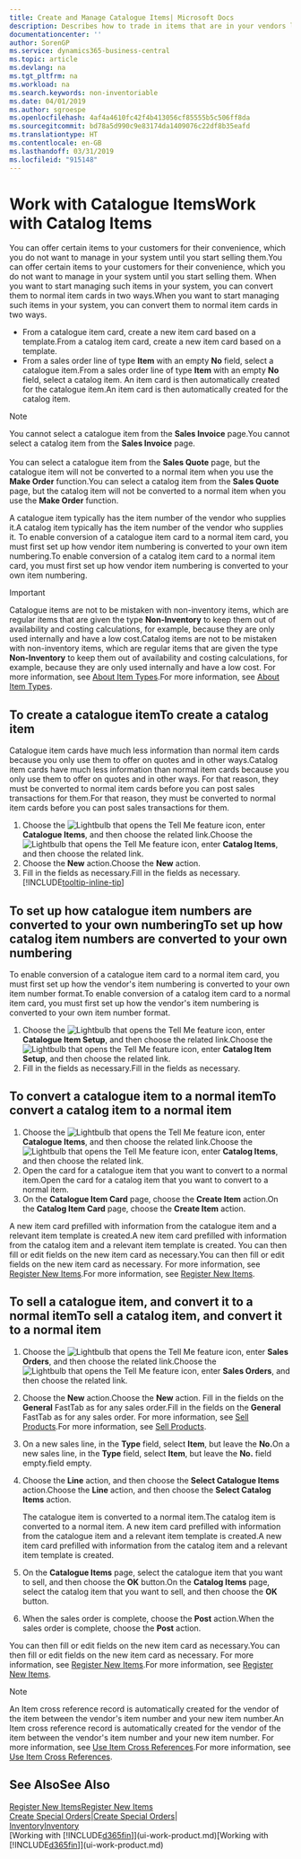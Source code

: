 ```yaml
---
title: Create and Manage Catalogue Items| Microsoft Docs
description: Describes how to trade in items that are in your vendors list of items but not in your own list of items.
documentationcenter: ''
author: SorenGP
ms.service: dynamics365-business-central
ms.topic: article
ms.devlang: na
ms.tgt_pltfrm: na
ms.workload: na
ms.search.keywords: non-inventoriable
ms.date: 04/01/2019
ms.author: sgroespe
ms.openlocfilehash: 4af4a4610fc42f4b413056cf85555b5c506ff8da
ms.sourcegitcommit: bd78a5d990c9e83174da1409076c22df8b35eafd
ms.translationtype: HT
ms.contentlocale: en-GB
ms.lasthandoff: 03/31/2019
ms.locfileid: "915148"
---
```

# <a name="work-with-catalog-items"></a><span data-ttu-id="1c5ef-103">Work with Catalogue Items</span><span class="sxs-lookup"><span data-stu-id="1c5ef-103">Work with Catalog Items</span></span>
<span data-ttu-id="1c5ef-104">You can offer certain items to your customers for their convenience, which you do not want to manage in your system until you start selling them.</span><span class="sxs-lookup"><span data-stu-id="1c5ef-104">You can offer certain items to your customers for their convenience, which you do not want to manage in your system until you start selling them.</span></span> <span data-ttu-id="1c5ef-105">When you want to start managing such items in your system, you can convert them to normal item cards in two ways.</span><span class="sxs-lookup"><span data-stu-id="1c5ef-105">When you want to start managing such items in your system, you can convert them to normal item cards in two ways.</span></span>

* <span data-ttu-id="1c5ef-106">From a catalogue item card, create a new item card based on a template.</span><span class="sxs-lookup"><span data-stu-id="1c5ef-106">From a catalog item card, create a new item card based on a template.</span></span>
* <span data-ttu-id="1c5ef-107">From a sales order line of type **Item** with an empty **No** field, select a catalogue item.</span><span class="sxs-lookup"><span data-stu-id="1c5ef-107">From a sales order line of type **Item** with an empty **No** field, select a catalog item.</span></span> <span data-ttu-id="1c5ef-108">An item card is then automatically created for the catalogue item.</span><span class="sxs-lookup"><span data-stu-id="1c5ef-108">An item card is then automatically created for the catalog item.</span></span>

> [!NOTE]  
> <span data-ttu-id="1c5ef-109">You cannot select a catalogue item from the **Sales Invoice** page.</span><span class="sxs-lookup"><span data-stu-id="1c5ef-109">You cannot select a catalog item from the **Sales Invoice** page.</span></span><br /><br />
> <span data-ttu-id="1c5ef-110">You can select a catalogue item from the **Sales Quote** page, but the catalogue item will not be converted to a normal item when you use the **Make Order** function.</span><span class="sxs-lookup"><span data-stu-id="1c5ef-110">You can select a catalog item from the **Sales Quote** page, but the catalog item will not be converted to a normal item when you use the **Make Order** function.</span></span>

<span data-ttu-id="1c5ef-111">A catalogue item typically has the item number of the vendor who supplies it.</span><span class="sxs-lookup"><span data-stu-id="1c5ef-111">A catalog item typically has the item number of the vendor who supplies it.</span></span> <span data-ttu-id="1c5ef-112">To enable conversion of a catalogue item card to a normal item card, you must first set up how vendor item numbering is converted to your own item numbering.</span><span class="sxs-lookup"><span data-stu-id="1c5ef-112">To enable conversion of a catalog item card to a normal item card, you must first set up how vendor item numbering is converted to your own item numbering.</span></span>   

> [!Important]
> <span data-ttu-id="1c5ef-113">Catalogue items are not to be mistaken with non-inventory items, which are regular items that are given the type **Non-Inventory** to keep them out of availability and costing calculations, for example, because they are only used internally and have a low cost.</span><span class="sxs-lookup"><span data-stu-id="1c5ef-113">Catalog items are not to be mistaken with non-inventory items, which are regular items that are given the type **Non-Inventory** to keep them out of availability and costing calculations, for example, because they are only used internally and have a low cost.</span></span> <span data-ttu-id="1c5ef-114">For more information, see [About Item Types](inventory-about-item-types.md).</span><span class="sxs-lookup"><span data-stu-id="1c5ef-114">For more information, see [About Item Types](inventory-about-item-types.md).</span></span>

## <a name="to-create-a-catalog-item"></a><span data-ttu-id="1c5ef-115">To create a catalogue item</span><span class="sxs-lookup"><span data-stu-id="1c5ef-115">To create a catalog item</span></span>
<span data-ttu-id="1c5ef-116">Catalogue item cards have much less information than normal item cards because you only use them to offer on quotes and in other ways.</span><span class="sxs-lookup"><span data-stu-id="1c5ef-116">Catalog item cards have much less information than normal item cards because you only use them to offer on quotes and in other ways.</span></span> <span data-ttu-id="1c5ef-117">For that reason, they must be converted to normal item cards before you can post sales transactions for them.</span><span class="sxs-lookup"><span data-stu-id="1c5ef-117">For that reason, they must be converted to normal item cards before you can post sales transactions for them.</span></span>

1. <span data-ttu-id="1c5ef-118">Choose the ![Lightbulb that opens the Tell Me feature](media/ui-search/search_small.png "Tell me what you want to do") icon, enter **Catalogue Items**, and then choose the related link.</span><span class="sxs-lookup"><span data-stu-id="1c5ef-118">Choose the ![Lightbulb that opens the Tell Me feature](media/ui-search/search_small.png "Tell me what you want to do") icon, enter **Catalog Items**, and then choose the related link.</span></span>
2. <span data-ttu-id="1c5ef-119">Choose the **New** action.</span><span class="sxs-lookup"><span data-stu-id="1c5ef-119">Choose the **New** action.</span></span>
3. <span data-ttu-id="1c5ef-120">Fill in the fields as necessary.</span><span class="sxs-lookup"><span data-stu-id="1c5ef-120">Fill in the fields as necessary.</span></span> [!INCLUDE[tooltip-inline-tip](includes/tooltip-inline-tip_md.md)]

## <a name="to-set-up-how-catalog-item-numbers-are-converted-to-your-own-numbering"></a><span data-ttu-id="1c5ef-121">To set up how catalogue item numbers are converted to your own numbering</span><span class="sxs-lookup"><span data-stu-id="1c5ef-121">To set up how catalog item numbers are converted to your own numbering</span></span>
<span data-ttu-id="1c5ef-122">To enable conversion of a catalogue item card to a normal item card, you must first set up how the vendor's item numbering is converted to your own item number format.</span><span class="sxs-lookup"><span data-stu-id="1c5ef-122">To enable conversion of a catalog item card to a normal item card, you must first set up how the vendor's item numbering is converted to your own item number format.</span></span>

1. <span data-ttu-id="1c5ef-123">Choose the ![Lightbulb that opens the Tell Me feature](media/ui-search/search_small.png "Tell me what you want to do") icon, enter **Catalogue Item Setup**, and then choose the related link.</span><span class="sxs-lookup"><span data-stu-id="1c5ef-123">Choose the ![Lightbulb that opens the Tell Me feature](media/ui-search/search_small.png "Tell me what you want to do") icon, enter **Catalog Item Setup**, and then choose the related link.</span></span>
2. <span data-ttu-id="1c5ef-124">Fill in the fields as necessary.</span><span class="sxs-lookup"><span data-stu-id="1c5ef-124">Fill in the fields as necessary.</span></span>

## <a name="to-convert-a-catalog-item-to-a-normal-item"></a><span data-ttu-id="1c5ef-125">To convert a catalogue item to a normal item</span><span class="sxs-lookup"><span data-stu-id="1c5ef-125">To convert a catalog item to a normal item</span></span>
1. <span data-ttu-id="1c5ef-126">Choose the ![Lightbulb that opens the Tell Me feature](media/ui-search/search_small.png "Tell me what you want to do") icon, enter **Catalogue Items**, and then choose the related link.</span><span class="sxs-lookup"><span data-stu-id="1c5ef-126">Choose the ![Lightbulb that opens the Tell Me feature](media/ui-search/search_small.png "Tell me what you want to do") icon, enter **Catalog Items**, and then choose the related link.</span></span>
2. <span data-ttu-id="1c5ef-127">Open the card for a catalogue item that you want to convert to a normal item.</span><span class="sxs-lookup"><span data-stu-id="1c5ef-127">Open the card for a catalog item that you want to convert to a normal item.</span></span>
3. <span data-ttu-id="1c5ef-128">On the **Catalogue Item Card** page, choose the **Create Item** action.</span><span class="sxs-lookup"><span data-stu-id="1c5ef-128">On the **Catalog Item Card** page, choose the **Create Item** action.</span></span>

<span data-ttu-id="1c5ef-129">A new item card prefilled with information from the catalogue item and a relevant item template is created.</span><span class="sxs-lookup"><span data-stu-id="1c5ef-129">A new item card prefilled with information from the catalog item and a relevant item template is created.</span></span> <span data-ttu-id="1c5ef-130">You can then fill or edit fields on the new item card as necessary.</span><span class="sxs-lookup"><span data-stu-id="1c5ef-130">You can then fill or edit fields on the new item card as necessary.</span></span> <span data-ttu-id="1c5ef-131">For more information, see [Register New Items](inventory-how-register-new-items.md).</span><span class="sxs-lookup"><span data-stu-id="1c5ef-131">For more information, see [Register New Items](inventory-how-register-new-items.md).</span></span>

## <a name="to-sell-a-catalog-item-and-convert-it-to-a-normal-item"></a><span data-ttu-id="1c5ef-132">To sell a catalogue item, and convert it to a normal item</span><span class="sxs-lookup"><span data-stu-id="1c5ef-132">To sell a catalog item, and convert it to a normal item</span></span>
1. <span data-ttu-id="1c5ef-133">Choose the ![Lightbulb that opens the Tell Me feature](media/ui-search/search_small.png "Tell me what you want to do") icon, enter **Sales Orders**, and then choose the related link.</span><span class="sxs-lookup"><span data-stu-id="1c5ef-133">Choose the ![Lightbulb that opens the Tell Me feature](media/ui-search/search_small.png "Tell me what you want to do") icon, enter **Sales Orders**, and then choose the related link.</span></span>
2. <span data-ttu-id="1c5ef-134">Choose the **New** action.</span><span class="sxs-lookup"><span data-stu-id="1c5ef-134">Choose the **New** action.</span></span> <span data-ttu-id="1c5ef-135">Fill in the fields on the **General** FastTab as for any sales order.</span><span class="sxs-lookup"><span data-stu-id="1c5ef-135">Fill in the fields on the **General** FastTab as for any sales order.</span></span> <span data-ttu-id="1c5ef-136">For more information, see [Sell Products](sales-how-sell-products.md).</span><span class="sxs-lookup"><span data-stu-id="1c5ef-136">For more information, see [Sell Products](sales-how-sell-products.md).</span></span>
3. <span data-ttu-id="1c5ef-137">On a new sales line, in the **Type** field, select **Item**, but leave the **No.**</span><span class="sxs-lookup"><span data-stu-id="1c5ef-137">On a new sales line, in the **Type** field, select **Item**, but leave the **No.**</span></span> <span data-ttu-id="1c5ef-138">field empty.</span><span class="sxs-lookup"><span data-stu-id="1c5ef-138">field empty.</span></span>
4. <span data-ttu-id="1c5ef-139">Choose the **Line** action, and then choose the **Select Catalogue Items** action.</span><span class="sxs-lookup"><span data-stu-id="1c5ef-139">Choose the **Line** action, and then choose the **Select Catalog Items** action.</span></span>

    <span data-ttu-id="1c5ef-140">The catalogue item is converted to a normal item.</span><span class="sxs-lookup"><span data-stu-id="1c5ef-140">The catalog item is converted to a normal item.</span></span> <span data-ttu-id="1c5ef-141">A new item card prefilled with information from the catalogue item and a relevant item template is created.</span><span class="sxs-lookup"><span data-stu-id="1c5ef-141">A new item card prefilled with information from the catalog item and a relevant item template is created.</span></span>
5. <span data-ttu-id="1c5ef-142">On the **Catalogue Items** page, select the catalogue item that you want to sell, and then choose the **OK** button.</span><span class="sxs-lookup"><span data-stu-id="1c5ef-142">On the **Catalog Items** page, select the catalog item that you want to sell, and then choose the **OK** button.</span></span>
6. <span data-ttu-id="1c5ef-143">When the sales order is complete, choose the **Post** action.</span><span class="sxs-lookup"><span data-stu-id="1c5ef-143">When the sales order is complete, choose the **Post** action.</span></span>

<span data-ttu-id="1c5ef-144">You can then fill or edit fields on the new item card as necessary.</span><span class="sxs-lookup"><span data-stu-id="1c5ef-144">You can then fill or edit fields on the new item card as necessary.</span></span> <span data-ttu-id="1c5ef-145">For more information, see [Register New Items](inventory-how-register-new-items.md).</span><span class="sxs-lookup"><span data-stu-id="1c5ef-145">For more information, see [Register New Items](inventory-how-register-new-items.md).</span></span>

> [!NOTE]  
>   <span data-ttu-id="1c5ef-146">An Item cross reference record is automatically created for the vendor of the item between the vendor's item number and your new item number.</span><span class="sxs-lookup"><span data-stu-id="1c5ef-146">An Item cross reference record is automatically created for the vendor of the item between the vendor's item number and your new item number.</span></span> <span data-ttu-id="1c5ef-147">For more information, see [Use Item Cross References](inventory-how-use-item-cross-refs.md).</span><span class="sxs-lookup"><span data-stu-id="1c5ef-147">For more information, see [Use Item Cross References](inventory-how-use-item-cross-refs.md).</span></span>

## <a name="see-also"></a><span data-ttu-id="1c5ef-148">See Also</span><span class="sxs-lookup"><span data-stu-id="1c5ef-148">See Also</span></span>
[<span data-ttu-id="1c5ef-149">Register New Items</span><span class="sxs-lookup"><span data-stu-id="1c5ef-149">Register New Items</span></span>](inventory-how-register-new-items.md)  
<span data-ttu-id="1c5ef-150">[Create Special Orders](sales-how-to-create-special-orders.md)|</span><span class="sxs-lookup"><span data-stu-id="1c5ef-150">[Create Special Orders](sales-how-to-create-special-orders.md)|</span></span>  
[<span data-ttu-id="1c5ef-151">Inventory</span><span class="sxs-lookup"><span data-stu-id="1c5ef-151">Inventory</span></span>](inventory-manage-inventory.md)  
<span data-ttu-id="1c5ef-152">[Working with [!INCLUDE[d365fin](includes/d365fin_md.md)]](ui-work-product.md)</span><span class="sxs-lookup"><span data-stu-id="1c5ef-152">[Working with [!INCLUDE[d365fin](includes/d365fin_md.md)]](ui-work-product.md)</span></span>
